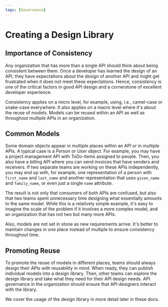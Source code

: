 ```yaml
---
tags: [Governance]
---
```


# Creating a Design Library

## Importance of Consistency

Any organization that has more than a single API should think about being consistent between them. Once a developer has learned the design of an API, they have expectations about the design of another API and might get frustrated when it does not meet these expectations. Hence, consistency is one of the critical factors in good API design and a cornerstone of excellent developer experience.

Consistency applies on a micro level, for example, using, i.e., camel-case or snake-case everywhere. It also applies on a macro level where it's about the reuse of models. Models can be reused within an API as well as throughout multiple APIs in an organization.

## Common Models

Some domain objects appear in multiple places within an API or in multiple APIs. A typical case is a _Person_ or _User_ object. For example, you may have a project management API with _ToDo_-items assigned to people. Then, you also have a billing API where you can send invoices that have senders and receivers. If two separate teams are working on these APIs independently, you may end up with, for example, one representation of a person with `first_name` and `last_name` and another representation that uses `given_name` and `family_name`, or even just a single `name` attribute.

The result is not only that consumers of both APIs are confused, but also that two teams spent unnecessary time designing what essentially amounts to the same model. While this is a relatively simple example, it's easy to imagine the scale of the problem if it involves a more complex model, and an organization that has not two but many more APIs.

Also, models are not set in stone as new requirements arrive. It's better to maintain changes in one place instead of multiple to ensure consistency throughout time.

## Promoting Reuse

To promote the reuse of models in different places, teams should always design their APIs with reusability in mind. When ready, they can publish individual models into a design library. Then, other teams can explore the design library and take what they need for their API design needs. API governance in the organization should ensure that API designers interact with the library.

We cover the usage of the design library in more detail later in these docs.